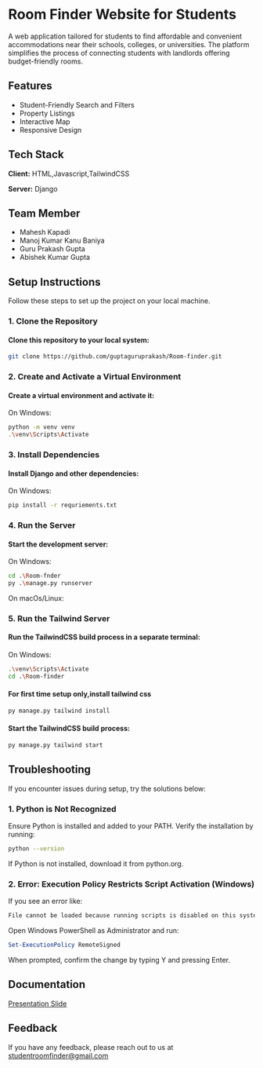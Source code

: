 # Room Finder Website for Students

A web application tailored for students to find affordable and convenient accommodations near their schools, colleges, or universities. The platform simplifies the process of connecting students with landlords offering budget-friendly rooms.
## Features

- Student-Friendly Search and Filters
- Property Listings
- Interactive Map
- Responsive Design
## Tech Stack

**Client:** HTML,Javascript,TailwindCSS

**Server:** Django
## Team Member

- Mahesh Kapadi
- Manoj Kumar Kanu Baniya
- Guru Prakash Gupta
- Abishek Kumar Gupta

## Setup Instructions

Follow these steps to set up the project on your local machine.


### 1. Clone the Repository
#### Clone this repository to your local system:
```bash
git clone https://github.com/guptaguruprakash/Room-finder.git
```
### 2. Create and Activate a Virtual Environment
#### Create a virtual environment and activate it:
On Windows:
```bash
python -m venv venv
.\venv\Scripts\Activate
```

### 3. Install Dependencies
#### Install Django and other dependencies:
On Windows:
```bash
pip install -r requriements.txt
```

### 4. Run the Server
#### Start the development server:
On Windows:
```bash
cd .\Room-fnder
py .\manage.py runserver
```

On macOs/Linux:

### 5. Run the Tailwind Server
#### Run the TailwindCSS build process in a separate terminal:
On Windows:
```bash
.\venv\Scripts\Activate
cd .\Room-finder
```
#### For first time setup only,install tailwind css
```bash
py manage.py tailwind install
```
#### Start the TailwindCSS build process:
```bash
py manage.py tailwind start
```

## Troubleshooting

If you encounter issues during setup, try the solutions below:

### 1. Python is Not Recognized
Ensure Python is installed and added to your PATH.
Verify the installation by running:
```bash
python --version
```
If Python is not installed, download it from python.org.
### 2. Error: Execution Policy Restricts Script Activation (Windows)
If you see an error like:
```bash
File cannot be loaded because running scripts is disabled on this system.
```
Open Windows PowerShell as Administrator and run:
```powershell
Set-ExecutionPolicy RemoteSigned
```
When prompted, confirm the change by typing Y and pressing Enter.
## Documentation

[Presentation Slide](https://linktodocumentation)
## Feedback

If you have any feedback, please reach out to us at studentroomfinder@gmail.com





